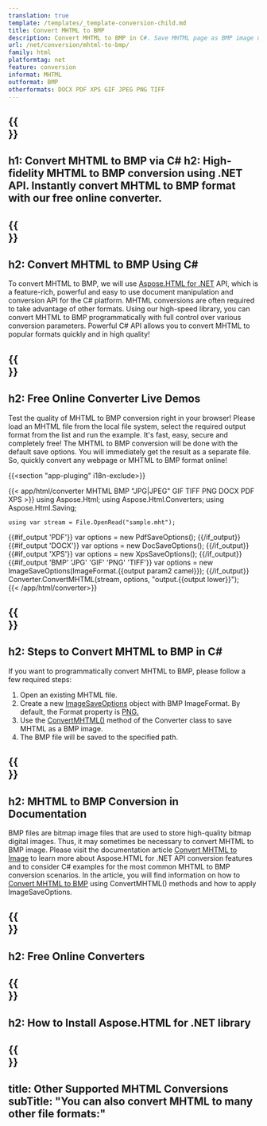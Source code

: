 ```yaml
---
translation: true
template: /templates/_template-conversion-child.md
title: Convert MHTML to BMP
description: Convert MHTML to BMP in C#. Save MHTML page as BMP image using C# code. Try online MHTML to BMP Converter for free!
url: /net/conversion/mhtml-to-bmp/
family: html
platformtag: net
feature: conversion
informat: MHTML
outformat: BMP
otherformats: DOCX PDF XPS GIF JPEG PNG TIFF
---
```


{{<section banner>}}
---
h1: Convert MHTML to BMP via C#
h2: High-fidelity MHTML to BMP conversion using .NET API. Instantly convert MHTML to BMP format with our free online converter.
---

{{<section overview>}}
---
h2: Convert MHTML to BMP Using C#
---

To convert MHTML to BMP, we will use [Aspose.HTML for .NET](https://products.aspose.com/html/{{lang.url-fragment}}net/) API, which is a feature-rich, powerful and easy to use document manipulation and conversion API for the C# platform. MHTML conversions are often required to take advantage of other formats. Using our high-speed library, you can convert MHTML to BMP programmatically with full control over various conversion parameters. Powerful C# API allows you to convert MHTML to popular formats quickly and in high quality!

{{<section demos>}}
---
h2: Free Online Converter Live Demos
---

Test the quality of MHTML to BMP conversion right in your browser! Please load an MHTML file from the local file system, select the required output format from the list and run the example. It's fast, easy, secure and completely free! The MHTML to BMP conversion will be done with the default save options. You will immediately get the result as a separate file. So, quickly convert any webpage or MHTML to BMP format online!

{{<section "app-pluging" i18n-exclude>}}

{{< app/html/converter MHTML BMP "JPG|JPEG" GIF TIFF PNG DOCX PDF XPS >}}
using Aspose.Html;
using Aspose.Html.Converters;
using Aspose.Html.Saving;

    using var stream = File.OpenRead("sample.mht");
{{#if_output 'PDF'}}
    var options = new PdfSaveOptions();
{{/if_output}}
{{#if_output 'DOCX'}}
    var options = new DocSaveOptions();
{{/if_output}}
{{#if_output 'XPS'}}
    var options = new XpsSaveOptions();
{{/if_output}}
{{#if_output 'BMP' 'JPG' 'GIF' 'PNG' 'TIFF'}}
    var options = new ImageSaveOptions(ImageFormat.{{output param2 camel}});
{{/if_output}}
    Converter.ConvertMHTML(stream, options, "output.{{output lower}}");   
{{< /app/html/converter>}} 


{{<section steps>}}
---
h2: Steps to Convert MHTML to BMP in C#
---

If you want to programmatically convert MHTML to BMP,  please follow a few required steps:

1.  Open an existing MHTML file.
1.  Create a new [ImageSaveOptions](https://reference.aspose.com/html/net/aspose.html.saving/imagesaveoptions/) object with BMP ImageFormat. By default, the Format property is [PNG.](https://reference.aspose.com/html/net/aspose.html.rendering.image/imageformat/)
1.  Use the [ConvertMHTML()](https://reference.aspose.com/html/net/aspose.html.converters/converter/convertmhtml/) method of the Converter class to save MHTML as a BMP image.
1.  The BMP file will be saved to the specified path.

{{<section documentation>}}
---
h2: MHTML to BMP Conversion in Documentation
---

BMP files are bitmap image files that are used to store high-quality bitmap digital images. Thus, it may sometimes be necessary to convert MHTML to BMP image. Please visit the documentation article [Convert MHTML to Image](https://docs.aspose.com/html/net/converting-between-formats/mhtml-to-image/) to learn more about Aspose.HTML for .NET API conversion features and to consider C# examples for the most common MHTML to BMP conversion scenarios. In the article, you will find information on how to <a href="https://docs.aspose.com/html/net/converting-between-formats/mhtml-to-image/#convert-mhtml-to-bmp" target="_blank">Convert MHTML to BMP</a> using ConvertMHTML() methods and how to apply ImageSaveOptions.

{{<section online-converters>}}
---
h2: Free Online Converters
---

{{<section get-started>}}
---
h2: How to Install Aspose.HTML for .NET library
---

{{<section other-conversions>}}
---
title: Other Supported MHTML Conversions
subTitle: "You can also convert MHTML to many other file formats:"
---